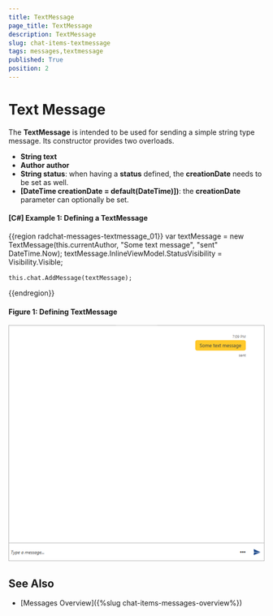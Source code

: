 ```yaml
---
title: TextMessage
page_title: TextMessage
description: TextMessage
slug: chat-items-textmessage
tags: messages,textmessage
published: True
position: 2
---
```


# Text Message

The __TextMessage__ is intended to be used for sending a simple string type message. Its constructor provides two overloads.

* __String text__ 
* __Author author__
* __String status__: when having a __status__ defined, the __creationDate__ needs to be set as well.
* __[DateTime creationDate = default(DateTime)])__: the __creationDate__ parameter can optionally be set.

#### __[C#] Example 1: Defining a TextMessage__ 
{{region radchat-messages-textmessage_01}}
	var textMessage = new TextMessage(this.currentAuthor, "Some text message", "sent" DateTime.Now);
    textMessage.InlineViewModel.StatusVisibility = Visibility.Visible;

    this.chat.AddMessage(textMessage);
{{endregion}}

#### __Figure 1: Defining TextMessage__
![TextMessage with Status set](images/RadChat_Messages_Overview_01.png)

## See Also

* [Messages Overview]({%slug chat-items-messages-overview%})
